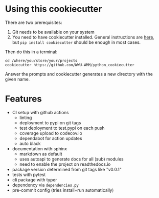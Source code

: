 # Using this cookiecutter

There are two prerequisites:
 1. Git needs to be available on your system
 2. You need to have cookiecutter installed. General instructions are 
 [here](https://cookiecutter.readthedocs.io/en/latest/installation.html), 
 but `pip install cookiecutter` should be enough in most cases.

Then do this in a terminal:

```
cd /where/you/store/your/projects
cookiecutter https://github.com/WWU-AMM/python_cookiecutter
```

Answer the prompts and cookiecutter generates a new directory
with the given name.

# Features

- CI setup with github actions
  - linting
  - deployment to pypi on git tags
  - test deployment to test.pypi on each push
  - coverage upload to codecov.io
  - dependabot for action updates
  - auto black
- documentation with sphinx
  - markdown as default
  - uses autoapi to generate docs for all (sub) modules
  - need to enable the project on readthedocs.io
- package version determined from git tags like "v0.0.1"
- tests with pytest
- cli package with typer
- dependency via `dependencies.py`
- pre-commit config (tries install+run automatically)